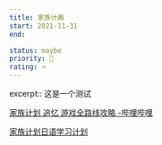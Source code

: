 ```yaml
---
title: 家族计画
start: 2021-11-31
end: 

status: maybe
priority: 🔽 
rating: ⭐️
---
```


excerpt:: 这是一个测试

[家族计划 追忆 游戏全路线攻略 -哔哩哔哩](https://www.bilibili.com/read/cv17029050?from=search)


[家族计划日语学习计划](家族计划日语学习计划)